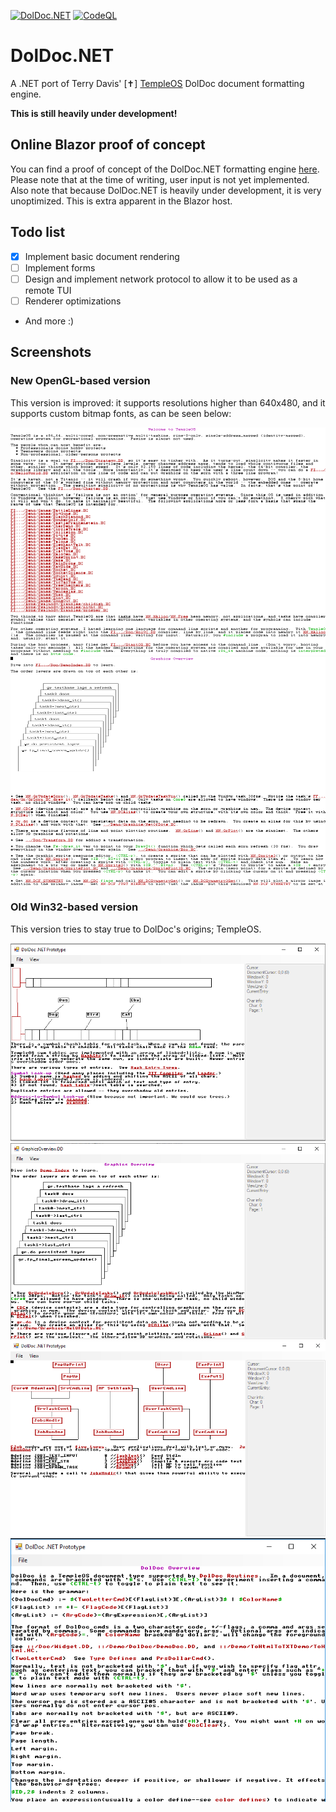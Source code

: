 [![DolDoc.NET](https://github.com/dseller/DolDoc.NET/actions/workflows/github-actions.yml/badge.svg)](https://github.com/dseller/DolDoc.NET/actions/workflows/github-actions.yml) [![CodeQL](https://github.com/dseller/DolDoc.NET/actions/workflows/codeql-analysis.yml/badge.svg)](https://github.com/dseller/DolDoc.NET/actions/workflows/codeql-analysis.yml)

# DolDoc.NET
A .NET port of Terry Davis' [✝] [TempleOS](http://www.templeos.org) DolDoc document formatting engine.

__This is still heavily under development!__

## Online Blazor proof of concept

You can find a proof of concept of the DolDoc.NET formatting engine [here](http://dseller.github.io). Please note that at the time of writing, user input is not yet implemented. Also note that because DolDoc.NET is heavily under development,
it is very unoptimized. This is extra apparent in the Blazor host.

## Todo list

- [X] Implement basic document rendering
- [ ] Implement forms
- [ ] Design and implement network protocol to allow it to be used as a remote TUI
- [ ] Renderer optimizations
- And more :)

## Screenshots

### New OpenGL-based version

This version is improved: it supports resolutions higher than 640x480, and it supports custom bitmap fonts, as can be seen below:

![new1](https://github.com/dseller/DolDoc.NET/blob/master/lbVPW6EQyX.png)
![new2](https://github.com/dseller/DolDoc.NET/blob/master/Os6YZl4Pqf.png)

### Old Win32-based version
This version tries to stay true to DolDoc's origins; TempleOS.

![s2](https://github.com/dseller/DolDoc.NET/blob/master/Screenshot3.png)
![s4](https://github.com/dseller/DolDoc.NET/blob/master/Screenshot4.png)
![sprites](https://github.com/dseller/DolDoc.NET/blob/master/Screenshot2.PNG)
![screenshot](https://github.com/dseller/DolDoc.NET/blob/master/Screenshot1.png)

